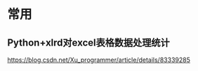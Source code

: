 # 常用

## Python+xlrd对excel表格数据处理统计

https://blog.csdn.net/Xu_programmer/article/details/83339285

```

```

